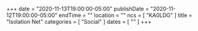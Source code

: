 +++
date = "2020-11-13T19:00:00-05:00"
publishDate = "2020-11-12T19:00:00-05:00"
endTime = ""
location = ""
ncs = [ "KA0LDG" ]
title = "Isolation Net"
categories = [ "Social" ]
dates = [ "" ]
+++

